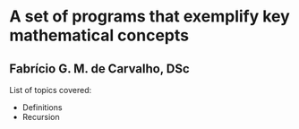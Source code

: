 <h1> A set of programs that exemplify key mathematical concepts </h1>
<h2> Fabrício G. M. de Carvalho, DSc </h2>

List of topics covered:
<ul>
<li>Definitions</li>
<li>Recursion</>
</ul>